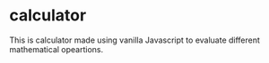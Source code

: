 # calculator
This is calculator made using vanilla Javascript to evaluate different mathematical opeartions.
